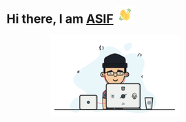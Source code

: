 # Hi there, I am [ASIF](https://github.com/apexx77) <img src="https://github.com/apexx77/apexx77/blob/master/hello.gif" width="40">


<p align="center">
  <img src="https://github.com/apexx77/apexx77/blob/master/Programmer.gif" width="60%" title="Programmer_GIF">
</p>
